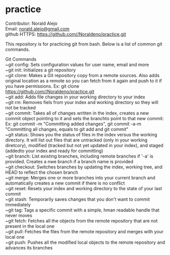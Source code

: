 # practice

Contributor: Norald Alejo <br />
Email: norald.alejo@gmail.com  <br />
github HTTPS: https://github.com//Noraldeno/practice.git

This repository is for practicing git from bash. Below is a list of common git commands.

Git Commands  
~git config: Sets configuration values for user name, email and more  
~git init: Initializes a git repository  
~git clone: Makes a Git repository copy from a remote sources. Also adds original location as a remote so you can fetch from it again and push to it if you have permissions. Ex: git clone https://github.com//Noraldeno/practice.git  
~git add: Adds file changes in your working directory to your index  
~git rm: Removes fiels from your index and working directory so they will not be tracked  
~git commit: Takes all of changes written in the index, creates a new commit object pointing to it and sets the branchto point to that new commit: Ex: git commit -m "Committing added changes", git commit -a-m "Committing all changes, equals to git add and git commit"  
~git status: Shows you the status of files in the index versus the working directory. It will list out files that are untracked (only in your working diretcory), modified (tracked but not yet updated in your index), and staged (addedto your index and ready for committing)  
~git branch: List existing branches, including remote branches if '-a' is provided. Creates a nwe branch if a branch name is provided  
~git checkout: Switches branches by updating the index, working tree, and HEAD to reflect the chosen branch  
~git merge: Merges one or more branches into your current branch and automatically creates a new commit if there is no conflict  
~git reset: Resets your index and working directory to the state of your last commit  
~git stash: Temporarily saves changes that you don't want to commit immediately  
~git tag: Tags a specific commit with a simple, hman readable handle that never moves  
~git fetch: Fetches all the objects from the remote repository that are not present in the local one  
~git pull: Fetches the files from the remote repository and merges with your local one  
~git push: Pushes all the modified local objects to the remote repository and advances its branches  

